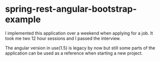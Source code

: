 # spring-rest-angular-bootstrap-example

I implemented this application over a weekend when applying for a job. It took me two 12 hour sessions and I passed the interview.

The angular version in use(1.5) is legacy by now but still some parts of the application can be used as a reference when starting a new project.
